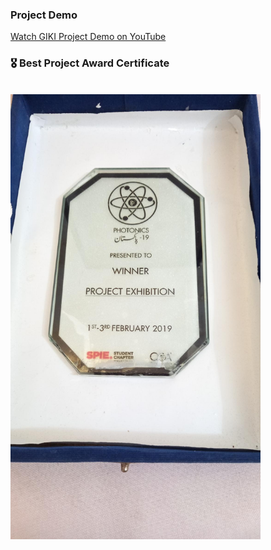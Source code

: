 ###  Project Demo

[Watch GIKI Project Demo on YouTube](https://www.youtube.com/watch?v=81balnV9D80)


### 🎖️ Best Project Award Certificate

</br>
<img src="https://github.com/nooh007/GIKI-Best-Project-award-and-ARAL-certificate-/blob/main/GIKI_award.jpg" width="400">
</br>

